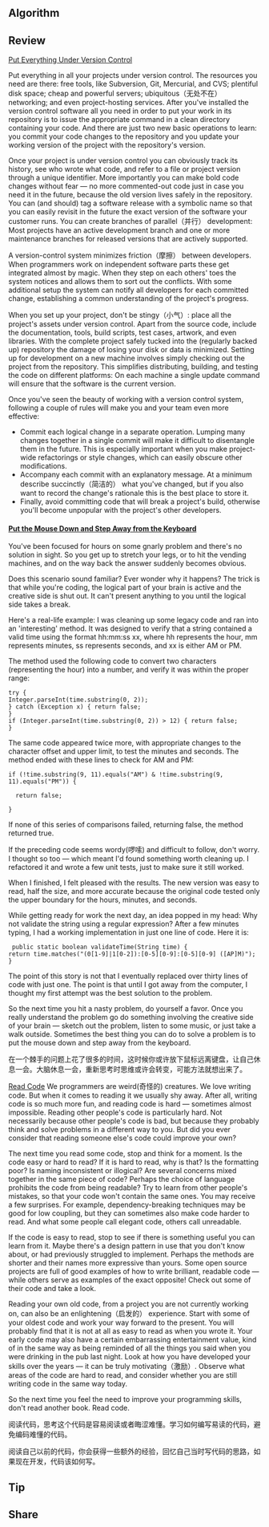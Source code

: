 ## Algorithm
## Review
[Put Everything Under Version Control](https://97-things-every-x-should-know.gitbooks.io/97-things-every-programmer-should-know/content/en/thing_68/)

Put everything in all your projects under version control. The resources you need are there: free tools, like Subversion, Git, Mercurial, and CVS; plentiful disk space; cheap and powerful servers; ubiquitous（无处不在） networking; and even project-hosting services. After you've installed the version control software all you need in order to put your work in its repository is to issue the appropriate command in a clean directory containing your code. And there are just two new basic operations to learn: you commit your code changes to the repository and you update your working version of the project with the repository's version.

Once your project is under version control you can obviously track its history, see who wrote what code, and refer to a file or project version through a unique identifier. More importantly you can make bold code changes without fear — no more commented-out code just in case you need it in the future, because the old version lives safely in the repository. You can (and should) tag a software release with a symbolic name so that you can easily revisit in the future the exact version of the software your customer runs. You can create branches of parallel（并行） development: Most projects have an active development branch and one or more maintenance branches for released versions that are actively supported.

A version-control system minimizes friction（摩擦） between developers. When programmers work on independent software parts these get integrated almost by magic. When they step on each others' toes the system notices and allows them to sort out the conflicts. With some additional setup the system can notify all developers for each committed change, establishing a common understanding of the project's progress.

When you set up your project, don't be stingy（小气）: place all the project's assets under version control. Apart from the source code, include the documentation, tools, build scripts, test cases, artwork, and even libraries. With the complete project safely tucked into the (regularly backed up) repository the damage of losing your disk or data is minimized. Setting up for development on a new machine involves simply checking out the project from the repository. This simplifies distributing, building, and testing the code on different platforms: On each machine a single update command will ensure that the software is the current version.

Once you've seen the beauty of working with a version control system, following a couple of rules will make you and your team even more effective:

- Commit each logical change in a separate operation. Lumping many changes together in a single commit will make it difficult to disentangle them in the future. This is especially important when you make project-wide refactorings or style changes, which can easily obscure other modifications.
- Accompany each commit with an explanatory message. At a minimum describe succinctly（简洁的） what you've changed, but if you also want to record the change's rationale this is the best place to store it.
- Finally, avoid committing code that will break a project's build, otherwise you'll become unpopular with the project's other developers.

#### [Put the Mouse Down and Step Away from the Keyboard]()
You've been focused for hours on some gnarly problem and there's no solution in sight. So you get up to stretch your legs, or to hit the vending machines, and on the way back the answer suddenly becomes obvious.

Does this scenario sound familiar? Ever wonder why it happens? The trick is that while you're coding, the logical part of your brain is active and the creative side is shut out. It can't present anything to you until the logical side takes a break.

Here's a real-life example: I was cleaning up some legacy code and ran into an 'interesting' method. It was designed to verify that a string contained a valid time using the format hh:mm:ss xx, where hh represents the hour, mm represents minutes, ss represents seconds, and xx is either AM or PM.

The method used the following code to convert two characters (representing the hour) into a number, and verify it was within the proper range:
```
try {
Integer.parseInt(time.substring(0, 2));
} catch (Exception x) { return false;
}
if (Integer.parseInt(time.substring(0, 2)) > 12) { return false;
}
```
The same code appeared twice more, with appropriate changes to the character offset and upper limit, to test the minutes and seconds. The method ended with these lines to check for AM and PM:
``` 
if (!time.substring(9, 11).equals("AM") & !time.substring(9, 11).equals("PM")) { 

  return false;

}
```
If none of this series of comparisons failed, returning false, the method returned true.

If the preceding code seems wordy(啰嗦) and difficult to follow, don't worry. I thought so too — which meant I'd found something worth cleaning up. I refactored it and wrote a few unit tests, just to make sure it still worked.

When I finished, I felt pleased with the results. The new version was easy to read, half the size, and more accurate because the original code tested only the upper boundary for the hours, minutes, and seconds.

While getting ready for work the next day, an idea popped in my head: Why not validate the string using a regular expression? After a few minutes typing, I had a working implementation in just one line of code. Here it is:
```
 public static boolean validateTime(String time) {
return time.matches("(0[1-9]|1[0-2]):[0-5][0-9]:[0-5][0-9] ([AP]M)");
}
```
The point of this story is not that I eventually replaced over thirty lines of code with just one. The point is that until I got away from the computer, I thought my first attempt was the best solution to the problem.

So the next time you hit a nasty problem, do yourself a favor. Once you really understand the problem go do something involving the creative side of your brain — sketch out the problem, listen to some music, or just take a walk outside. Sometimes the best thing you can do to solve a problem is to put the mouse down and step away from the keyboard.

在一个棘手的问题上花了很多的时间，这时候你或许放下鼠标远离键盘，让自己休息一会。大脑休息一会，重新思考时思维或许会转变，可能方法就想出来了。

[Read Code](https://97-things-every-x-should-know.gitbooks.io/97-things-every-programmer-should-know/content/en/thing_70/)
We programmers are weird(奇怪的) creatures. We love writing code. But when it comes to reading it we usually shy away. After all, writing code is so much more fun, and reading code is hard — sometimes almost impossible. Reading other people's code is particularly hard. Not necessarily because other people's code is bad, but because they probably think and solve problems in a different way to you. But did you ever consider that reading someone else's code could improve your own?

The next time you read some code, stop and think for a moment. Is the code easy or hard to read? If it is hard to read, why is that? Is the formatting poor? Is naming inconsistent or illogical? Are several concerns mixed together in the same piece of code? Perhaps the choice of language prohibits the code from being readable? Try to learn from other people's mistakes, so that your code won't contain the same ones. You may receive a few surprises. For example, dependency-breaking techniques may be good for low coupling, but they can sometimes also make code harder to read. And what some people call elegant code, others call unreadable.

If the code is easy to read, stop to see if there is something useful you can learn from it. Maybe there's a design pattern in use that you don't know about, or had previously struggled to implement. Perhaps the methods are shorter and their names more expressive than yours. Some open source projects are full of good examples of how to write brilliant, readable code — while others serve as examples of the exact opposite! Check out some of their code and take a look.

Reading your own old code, from a project you are not currently working on, can also be an enlightening（启发的） experience. Start with some of your oldest code and work your way forward to the present. You will probably find that it is not at all as easy to read as when you wrote it. Your early code may also have a certain embarrassing entertainment value, kind of in the same way as being reminded of all the things you said when you were drinking in the pub last night. Look at how you have developed your skills over the years — it can be truly motivating（激励）. Observe what areas of the code are hard to read, and consider whether you are still writing code in the same way today.

So the next time you feel the need to improve your programming skills, don't read another book. Read code.

阅读代码，思考这个代码是容易阅读或者晦涩难懂。学习如何编写易读的代码，避免编码难懂的代码。

阅读自己以前的代码，你会获得一些额外的经验，回忆自己当时写代码的思路，如果现在开发，代码该如何写。

## Tip
## Share
